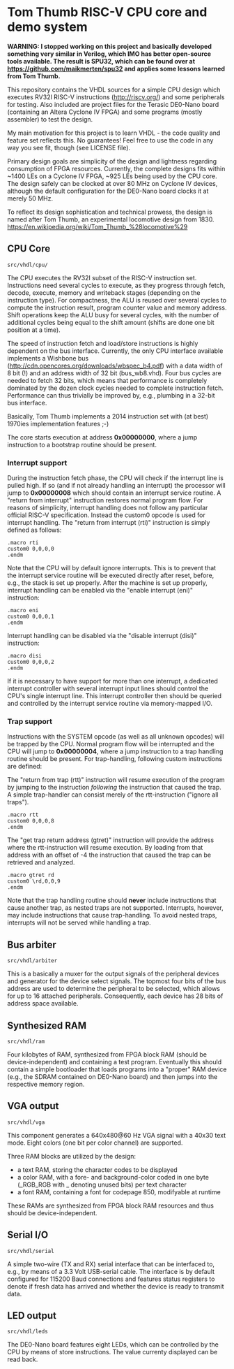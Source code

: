 # Tom Thumb RISC-V CPU core and demo system

**WARNING: I stopped working on this project and basically developed something very similar in Verilog, which IMO has better open-source tools available. The result is SPU32, which can be found over at https://github.com/maikmerten/spu32 and applies some lessons learned from Tom Thumb.**


This repository contains the VHDL sources for a simple CPU design which executes RV32I RISC-V instructions (http://riscv.org/) and some peripherals for testing. Also included are project files for the Terasic DE0-Nano board (containing an Altera Cyclone IV FPGA) and some programs (mostly assembler) to test the design.

My main motivation for this project is to learn VHDL - the code quality and feature set reflects this. No guarantees! Feel free to use the code in any way you see fit, though (see LICENSE file).

Primary design goals are simplicity of the design and lightness regarding consumption of FPGA resources. Currently, the complete designs fits within ~1400 LEs on a Cyclone IV FPGA, ~925 LEs being used by the CPU core. The design safely can be clocked at over 80 MHz on Cyclone IV devices, although the default configuration for the DE0-Nano board clocks it at merely 50 MHz.

To reflect its design sophistication and technical prowess, the design is named after Tom Thumb, an experimental locomotive design from 1830. https://en.wikipedia.org/wiki/Tom_Thumb_%28locomotive%29


## CPU Core


    src/vhdl/cpu/


The CPU executes the RV32I subset of the RISC-V instruction set. Instructions need several cycles to execute, as they progress through fetch, decode, execute, memory and writeback stages (depending on the instruction type). For compactness, the ALU is reused over several cycles to compute the instruction result, program counter value and memory address. Shift operations keep the ALU busy for several cycles, with the number of additional cycles being equal to the shift amount (shifts are done one bit position at a time).

The speed of instruction fetch and load/store instructions is highly dependent on the bus interface. Currently, the only CPU interface available implements a Wishbone bus (http://cdn.opencores.org/downloads/wbspec_b4.pdf) with a data width of 8 bit (!) and an address width of 32 bit (bus_wb8.vhd). Four bus cycles are needed to fetch 32 bits, which means that performance is completely dominated by the dozen clock cycles needed to complete instruction fetch. Performance can thus trivially be improved by, e.g., plumbing in a 32-bit bus interface.

Basically, Tom Thumb implements a 2014 instruction set with (at best) 1970ies implementation features ;-)

The core starts execution at address **0x00000000**, where a jump instruction to a bootstrap routine should be present.

### Interrupt support

During the instruction fetch phase, the CPU will check if the interrupt line is pulled high. If so (and if not already handling an interrupt) the processor will jump to **0x00000008** which should contain an interrupt service routine. A "return from interrupt" instruction restores normal program flow. For reasons of simplicity, interrupt handling does not follow any particular official RISC-V specification. Instead the custom0 opcode is used for interrupt handling. The "return from interrupt (rti)" instruction is simply defined as follows:

    .macro rti
    custom0 0,0,0,0
    .endm


Note that the CPU will by default ignore interrupts. This is to prevent that the interrupt service routine will be executed directly after reset, before, e.g., the stack is set up properly. After the machine is set up properly, interrupt handling can be enabled via the "enable interrupt (eni)" instruction:

    .macro eni
    custom0 0,0,0,1
    .endm

Interrupt handling can be disabled via the "disable interrupt (disi)" instruction:

    .macro disi
    custom0 0,0,0,2
    .endm


If it is necessary to have support for more than one interrupt, a dedicated interrupt controller with several interrupt input lines should control the CPU's single interrupt line. This interrupt controller then should be queried and controlled by the interrupt service routine via memory-mapped I/O.

### Trap support

Instructions with the SYSTEM opcode (as well as all unknown opcodes) will be trapped by the CPU. Normal program flow will be interrupted and the CPU will jump to **0x00000004**, where a jump instruction to a trap handling routine should be present. For trap-handling, following custom instructions are defined:

The "return from trap (rtt)" instruction will resume execution of the program by jumping to the instruction *following* the instruction that caused the trap. A simple trap-handler can consist merely of the rtt-instruction ("ignore all traps").

    .macro rtt
    custom0 0,0,0,8
    .endm

The "get trap return address (gtret)" instruction will provide the address where the rtt-instruction will resume execution. By loading from that address with an offset of -4 the instruction that caused the trap can be retrieved and analyzed.

    .macro gtret rd
    custom0 \rd,0,0,9
    .endm

Note that the trap handling routine should **never** include instructions that cause another trap, as nested traps are not supported. Interrupts, however, may include instructions that cause trap-handling. To avoid nested traps, interrupts will not be served while handling a trap.


## Bus arbiter


    src/vhdl/arbiter

This is a basically a muxer for the output signals of the peripheral devices and generator for the device select signals. The topmost four bits of the bus address are used to determine the peripheral to be selected, which allows for up to 16 attached peripherals. Consequently, each device has 28 bits of address space available.



## Synthesized RAM


    src/vhdl/ram

Four kilobytes of RAM, synthesized from FPGA block RAM (should be device-independent) and containing a test program. Eventually this should contain a simple bootloader that loads programs into a "proper" RAM device (e.g., the SDRAM contained on DE0-Nano board) and then jumps into the respective memory region.



## VGA output


    src/vhdl/vga

This component generates a 640x480@60 Hz VGA signal with a 40x30 text mode. Eight colors (one bit per color channel) are supported.

Three RAM blocks are utilized by the design:

 - a text RAM, storing the character codes to be displayed
 - a color RAM, with a fore- and background-color coded in one byte (_RGB_RGB with _ denoting unused bits) per text character
 - a font RAM, containing a font for codepage 850, modifyable at runtime

These RAMs are synthesized from FPGA block RAM resources and thus should be device-independent.


## Serial I/O


    src/vhdl/serial

A simple two-wire (TX and RX) serial interface that can be interfaced to, e.g., by means of a 3.3 Volt USB-serial cable. The interface is by default configured for 115200 Baud connections and features status registers to denote if fresh data has arrived and whether the device is ready to transmit data.


## LED output


    src/vhdl/leds

The DE0-Nano board features eight LEDs, which can be controlled by the CPU by means of store instructions. The value currenty displayed can be read back.

